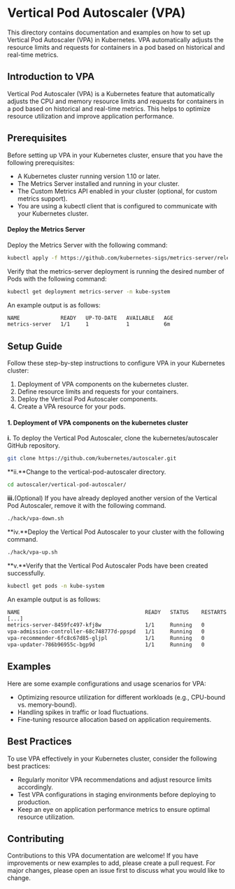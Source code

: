 # Vertical Pod Autoscaler (VPA)

This directory contains documentation and examples on how to set up Vertical Pod Autoscaler (VPA) in Kubernetes. VPA automatically adjusts the resource limits and requests for containers in a pod based on historical and real-time metrics.

## Introduction to VPA

Vertical Pod Autoscaler (VPA) is a Kubernetes feature that automatically adjusts the CPU and memory resource limits and requests for containers in a pod based on historical and real-time metrics. This helps to optimize resource utilization and improve application performance.

## Prerequisites

Before setting up VPA in your Kubernetes cluster, ensure that you have the following prerequisites:

- A Kubernetes cluster running version 1.10 or later.
- The Metrics Server installed and running in your cluster.
- The Custom Metrics API enabled in your cluster (optional, for custom metrics support).
- You are using a kubectl client that is configured to communicate with your Kubernetes cluster.

#### Deploy the Metrics Server

Deploy the Metrics Server with the following command:

```sh
kubectl apply -f https://github.com/kubernetes-sigs/metrics-server/releases/latest/download/components.yaml
```

Verify that the metrics-server deployment is running the desired number of Pods with the following command:
```sh
kubectl get deployment metrics-server -n kube-system
```
An example output is as follows:

```sh
NAME             READY   UP-TO-DATE   AVAILABLE   AGE
metrics-server   1/1     1            1           6m
```


## Setup Guide

Follow these step-by-step instructions to configure VPA in your Kubernetes cluster:

1. Deployment of VPA components on the kubernetes cluster.
2. Define resource limits and requests for your containers.
3. Deploy the Vertical Pod Autoscaler components.
4. Create a VPA resource for your pods.


#### 1. Deployment of VPA components on the kubernetes cluster
**i.** To deploy the Vertical Pod Autoscaler, clone the kubernetes/autoscaler GitHub repository.
```sh
git clone https://github.com/kubernetes/autoscaler.git
```
**ii.**Change to the vertical-pod-autoscaler directory.
```sh
cd autoscaler/vertical-pod-autoscaler/
```
**iii.**(Optional) If you have already deployed another version of the Vertical Pod Autoscaler, remove it with the following command.
```sh
./hack/vpa-down.sh
```
**iv.**Deploy the Vertical Pod Autoscaler to your cluster with the following command.
```sh
./hack/vpa-up.sh
```
**v.**Verify that the Vertical Pod Autoscaler Pods have been created successfully.
```sh
kubectl get pods -n kube-system
```
An example output is as follows:
```sh
NAME                                        READY   STATUS    RESTARTS   AGE
[...]
metrics-server-8459fc497-kfj8w              1/1     Running   0          83m
vpa-admission-controller-68c748777d-ppspd   1/1     Running   0          7s
vpa-recommender-6fc8c67d85-gljpl            1/1     Running   0          8s
vpa-updater-786b96955c-bgp9d                1/1     Running   0          8s
```



## Examples

Here are some example configurations and usage scenarios for VPA:

- Optimizing resource utilization for different workloads (e.g., CPU-bound vs. memory-bound).
- Handling spikes in traffic or load fluctuations.
- Fine-tuning resource allocation based on application requirements.

## Best Practices

To use VPA effectively in your Kubernetes cluster, consider the following best practices:

- Regularly monitor VPA recommendations and adjust resource limits accordingly.
- Test VPA configurations in staging environments before deploying to production.
- Keep an eye on application performance metrics to ensure optimal resource utilization.

## Contributing

Contributions to this VPA documentation are welcome! If you have improvements or new examples to add, please create a pull request. For major changes, please open an issue first to discuss what you would like to change.


